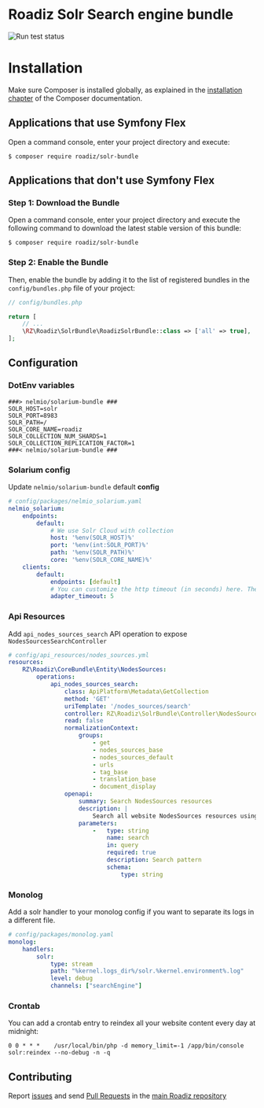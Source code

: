 # Roadiz Solr Search engine bundle

![Run test status](https://github.com/roadiz/solr-bundle/actions/workflows/run-test.yml/badge.svg?branch=develop)

Installation
============

Make sure Composer is installed globally, as explained in the
[installation chapter](https://getcomposer.org/doc/00-intro.md)
of the Composer documentation.

Applications that use Symfony Flex
----------------------------------

Open a command console, enter your project directory and execute:

```console
$ composer require roadiz/solr-bundle
```

Applications that don't use Symfony Flex
----------------------------------------

### Step 1: Download the Bundle

Open a command console, enter your project directory and execute the
following command to download the latest stable version of this bundle:

```console
$ composer require roadiz/solr-bundle
```

### Step 2: Enable the Bundle

Then, enable the bundle by adding it to the list of registered bundles
in the `config/bundles.php` file of your project:

```php
// config/bundles.php

return [
    // ...
    \RZ\Roadiz\SolrBundle\RoadizSolrBundle::class => ['all' => true],
];
```

## Configuration

### DotEnv variables

```dotenv
###> nelmio/solarium-bundle ###
SOLR_HOST=solr
SOLR_PORT=8983
SOLR_PATH=/
SOLR_CORE_NAME=roadiz
SOLR_COLLECTION_NUM_SHARDS=1
SOLR_COLLECTION_REPLICATION_FACTOR=1
###< nelmio/solarium-bundle ###
```

### Solarium config

Update `nelmio/solarium-bundle` default **config**
```yaml
# config/packages/nelmio_solarium.yaml
nelmio_solarium:
    endpoints:
        default:
            # We use Solr Cloud with collection
            host: '%env(SOLR_HOST)%'
            port: '%env(int:SOLR_PORT)%'
            path: '%env(SOLR_PATH)%'
            core: '%env(SOLR_CORE_NAME)%'
    clients:
        default:
            endpoints: [default]
            # You can customize the http timeout (in seconds) here. The default is 5sec.
            adapter_timeout: 5
```

### Api Resources

Add `api_nodes_sources_search` API operation to expose `NodesSourcesSearchController`
```yaml
# config/api_resources/nodes_sources.yml
resources:
    RZ\Roadiz\CoreBundle\Entity\NodesSources:
        operations:
            api_nodes_sources_search:
                class: ApiPlatform\Metadata\GetCollection
                method: 'GET'
                uriTemplate: '/nodes_sources/search'
                controller: RZ\Roadiz\SolrBundle\Controller\NodesSourcesSearchController
                read: false
                normalizationContext:
                    groups:
                        - get
                        - nodes_sources_base
                        - nodes_sources_default
                        - urls
                        - tag_base
                        - translation_base
                        - document_display
                openapi:
                    summary: Search NodesSources resources
                    description: |
                        Search all website NodesSources resources using **Solr** full-text search engine
                    parameters:
                        -   type: string
                            name: search
                            in: query
                            required: true
                            description: Search pattern
                            schema:
                                type: string
```

### Monolog

Add a solr handler to your monolog config if you want to separate its logs in a different file.
```yaml
# config/packages/monolog.yaml
monolog:
    handlers:
        solr:
            type: stream
            path: "%kernel.logs_dir%/solr.%kernel.environment%.log"
            level: debug
            channels: ["searchEngine"]
```

### Crontab

You can add a crontab entry to reindex all your website content every day at midnight:
```text
0 0 * * *    /usr/local/bin/php -d memory_limit=-1 /app/bin/console solr:reindex --no-debug -n -q
```

## Contributing

Report [issues](https://github.com/roadiz/core-bundle-dev-app/issues) and send [Pull Requests](https://github.com/roadiz/core-bundle-dev-app/pulls) in the [main Roadiz repository](https://github.com/roadiz/core-bundle-dev-app)
